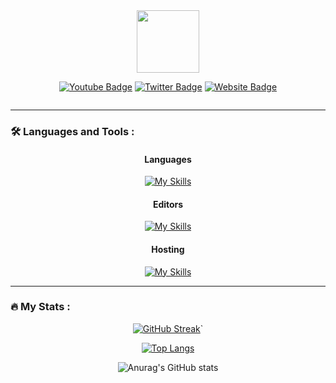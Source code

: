 <div id="header" align="center">
  <img src="https://i.imgur.com/F6YFd7J.png" width="100"/>
<p><a href="https://youtube.com/@zilxen?sub_confirmation=1"><img src="https://img.shields.io/badge/YouTube-red?style=for-the-badge&amp;logo=youtube&amp;logoColor=white" alt="Youtube Badge"></a> <a href="https://twitter.com/zilxen"><img src="https://img.shields.io/badge/Twitter-blue?style=for-the-badge&amp;logo=twitter&amp;logoColor=white" alt="Twitter Badge"></a> <a href="https://twitter.com/zilxen"><img src="https://img.shields.io/badge/Zilxen.eu-lightgray?style=for-the-badge&amp;logo=&amp;logoColor=white" alt="Website Badge"></a></p>
<p><img src="https://komarev.com/ghpvc/?username=zilxen" alt=""></p>

</div>

---

### :hammer_and_wrench: Languages and Tools :

<div align="center">
<h4 id="languages">Languages</h4>
<p><a href="https://skillicons.dev"><img src="https://skillicons.dev/icons?i=html,css,js,cs" alt="My Skills"></a></p>
<h4 id="editors">Editors</h4>
<p><a href="https://skillicons.dev"><img src="https://skillicons.dev/icons?i=vscode,visualstudio" alt="My Skills"></a></p>
<h4 id="hosting">Hosting</h4>
<p><a href="https://skillicons.dev"><img src="https://skillicons.dev/icons?i=github" alt="My Skills"></a></p>
</div>

---

### :fire: My Stats :

<div align="center">
<p><a href="https://git.io/streak-stats"><img src="http://github-readme-streak-stats.herokuapp.com?user=zilxen&theme=tokyonight-duo&hide_border=true&border_radius=0&date_format=M%20j%5B%2C%20Y%5D" alt="GitHub Streak"></a>`</p>
<p><a href="https://github.com/zilxen/github-readme-stats"><img src="https://github-readme-stats.vercel.app/api/top-langs/?username=zilxen" alt="Top Langs"></a> </p>
<p><img src="https://github-readme-stats.vercel.app/api?username=zilxen&hide=contribs,prs" alt="Anurag&#39;s GitHub stats"></p>
</div>
